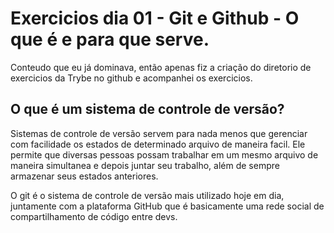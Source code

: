 # Exercicios dia 01 - Git e Github - O que é e para que serve.

Conteudo que eu já dominava, então apenas fiz a criação do diretorio de exercicios da Trybe no github e acompanhei os exercicios.



## O que é um sistema de controle de versão?

Sistemas de controle de versão servem para nada menos que gerenciar com facilidade os estados de determinado arquivo de maneira facil. Ele permite que diversas pessoas possam trabalhar em um mesmo arquivo de maneira simultanea e depois juntar seu trabalho, além de sempre armazenar seus estados anteriores.

O git é o sistema de controle de  versão mais utilizado hoje em dia, juntamente com a plataforma GitHub que é basicamente uma rede social de compartilhamento de código entre devs.